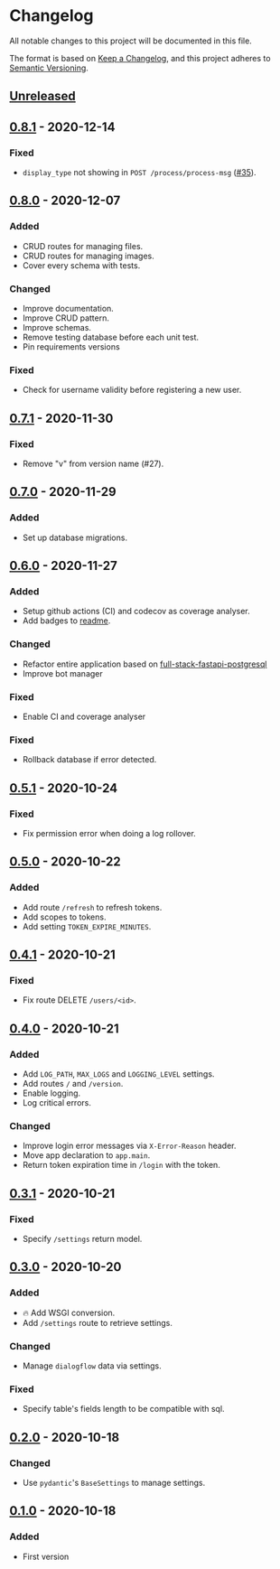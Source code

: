 # Changelog

All notable changes to this project will be documented in this file.

The format is based on [Keep a Changelog](https://keepachangelog.com/en/1.0.0/),
and this project adheres to [Semantic Versioning](https://semver.org/spec/v2.0.0.html).

## [Unreleased]

## [0.8.1] - 2020-12-14

### Fixed

- `display_type` not showing in `POST /process/process-msg` ([#35](https://github.com/BelinguoAG/full-power-backend/issues/35)).

## [0.8.0] - 2020-12-07

### Added

- CRUD routes for managing files.
- CRUD routes for managing images.
- Cover every schema with tests.

### Changed

- Improve documentation.
- Improve CRUD pattern.
- Improve schemas.
- Remove testing database before each unit test.
- Pin requirements versions

### Fixed

- Check for username validity before registering a new user.

## [0.7.1] - 2020-11-30

### Fixed

- Remove "v" from version name (#27).

## [0.7.0] - 2020-11-29

### Added

- Set up database migrations.

## [0.6.0] - 2020-11-27

### Added

- Setup github actions (CI) and codecov as coverage analyser.
- Add badges to [readme](README.md).

### Changed

- Refactor entire application based on [full-stack-fastapi-postgresql](https://github.com/tiangolo/full-stack-fastapi-postgresql/tree/master/%7B%7Bcookiecutter.project_slug%7D%7D/backend/app/app)
- Improve bot manager

### Fixed

- Enable CI and coverage analyser

### Fixed

- Rollback database if error detected.

## [0.5.1] - 2020-10-24

### Fixed

- Fix permission error when doing a log rollover.

## [0.5.0] - 2020-10-22

### Added

- Add route `/refresh` to refresh tokens.
- Add scopes to tokens.
- Add setting `TOKEN_EXPIRE_MINUTES`.

## [0.4.1] - 2020-10-21

### Fixed

- Fix route DELETE `/users/<id>`.

## [0.4.0] - 2020-10-21

### Added

- Add `LOG_PATH`, `MAX_LOGS` and `LOGGING_LEVEL` settings.
- Add routes `/` and `/version`.
- Enable logging.
- Log critical errors.

### Changed

- Improve login error messages via `X-Error-Reason` header.
- Move app declaration to `app.main`.
- Return token expiration time in `/login` with the token.

## [0.3.1] - 2020-10-21

### Fixed

- Specify `/settings` return model.

## [0.3.0] - 2020-10-20

### Added

- 🔥 Add WSGI conversion.
- Add `/settings` route to retrieve settings.

### Changed

- Manage `dialogflow` data via settings.

### Fixed

- Specify table's fields length to be compatible with sql.

## [0.2.0] - 2020-10-18

### Changed

- Use `pydantic`'s `BaseSettings` to manage settings.

## [0.1.0] - 2020-10-18

### Added

- First version

[unreleased]: https://github.com/BelinguoAG/full-power-backend/compare/v0.8.1...HEAD
[0.8.1]: https://github.com/BelinguoAG/full-power-backend/compare/v0.8.0...v0.8.1
[0.8.0]: https://github.com/BelinguoAG/full-power-backend/compare/v0.7.1...v0.8.0
[0.7.1]: https://github.com/BelinguoAG/full-power-backend/compare/v0.7.0...v0.7.1
[0.7.0]: https://github.com/BelinguoAG/full-power-backend/compare/v0.6.0...v0.7.0
[0.6.0]: https://github.com/BelinguoAG/full-power-backend/compare/v0.5.1...v0.6.0
[0.5.1]: https://github.com/BelinguoAG/full-power-backend/compare/v0.5.0...v0.5.1
[0.5.0]: https://github.com/BelinguoAG/full-power-backend/compare/v0.4.1...v0.5.0
[0.4.1]: https://github.com/BelinguoAG/full-power-backend/compare/v0.4.0...v0.4.1
[0.4.0]: https://github.com/BelinguoAG/full-power-backend/compare/v0.3.1...v0.4.0
[0.3.1]: https://github.com/BelinguoAG/full-power-backend/compare/v0.3.0...v0.3.1
[0.3.0]: https://github.com/BelinguoAG/full-power-backend/compare/v0.2.0...v0.3.0
[0.2.0]: https://github.com/BelinguoAG/full-power-backend/compare/v0.1.0...v0.2.0
[0.1.0]: https://github.com/BelinguoAG/full-power-backend/releases/tag/v0.1.0

